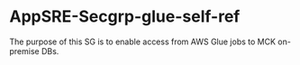 # AppSRE-Secgrp-glue-self-ref
The purpose of this SG is to enable access from AWS Glue jobs to MCK on-premise DBs.
